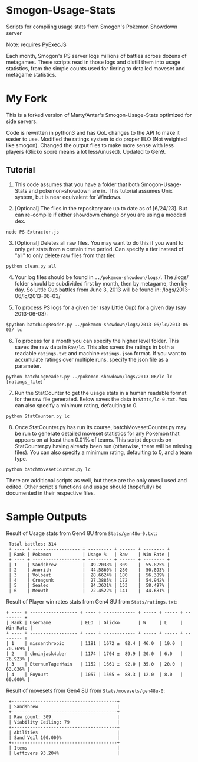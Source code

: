 Smogon-Usage-Stats
==================

Scripts for compiling usage stats from Smogon's Pokemon Showdown server

Note: requires [PyExecJS](https://pypi.python.org/pypi/PyExecJS)

Each month, Smogon's PS server logs millions of battles across dozens of metagames. These scripts read in those logs and distill them into usage statistics, from the simple counts used for tiering to detailed moveset and metagame statistics.


My Fork
==================

This is a forked version of Marty/Antar's Smogon-Usage-Stats optimized for side servers.

Code is rewritten in python3 and has QoL changes to the API to make it easier to use. Modified the ratings system to do proper ELO (Not weighted like smogon). Changed the output files to make more sense with less players (Glicko score means a lot less/unused). Updated to Gen9.

Tutorial
--------

1. This code assumes that you have a folder that both Smogon-Usage-Stats and pokemon-showdown are in.
This tutorial assumes Unix system, but is near equivalent for Windows.

2. [Optional] The files in the repository are up to date as of [6/24/23]. But can re-compile if either showdown change or you are using a modded dex.
```
node PS-Extractor.js
```

3. [Optional] Deletes all raw files. You may want to do this if you want to only get stats from a certain time period. Can specify a tier instead of "all" to only delete raw files from that tier.
```
python clean.py all
```

4. Your log files should be found in `../pokemon-showdown/logs/`. The /logs/ folder should be subdivided first by month, then by metagame, then by day. So Little Cup battles from June 3, 2013 will be found in: /logs/2013-06/lc/2013-06-03/

5.  To process PS logs for a given tier (say Little Cup) for a given day (say 2013-06-03):
```
$python batchLogReader.py ../pokemon-showdown/logs/2013-06/lc/2013-06-03/ lc
```

6.  To process for a month you can specify the higher level folder. This saves the raw data in `Raw/lc`.
This also saves the ratings in both a readable `ratings.txt` and machine `ratings.json` format. If you want to accumulate ratings over multiple runs, specify the json file as a parameter.
```
python batchLogReader.py ../pokemon-showdown/logs/2013-06/lc lc [ratings_file]
```

7. Run the StatCounter to get the usage stats in a human readable format for the raw file generated. Below saves the data in `Stats/lc-0.txt`. You can also specify a minimum rating, defaulting to 0.
```
python StatCounter.py lc
```


8. Once StatCounter.py has run its course, batchMovesetCounter.py may be run to generate detailed moveset statistics for any Pokemon that appears on at least than 0.01% of teams. This script depends on StatCounter.py having already been run (otherwise, there will be missing files). You can also specify a minimum rating, defaulting to 0, and a team type.
```
python batchMovesetCounter.py lc
```

There are additional scripts as well, but these are the only ones I used and edited. Other script's functions and usage should (hopefully) be documented in their respective files.


Sample Outputs
==================

Result of Usage stats from Gen4 8U from `Stats/gen48u-0.txt`:
```
 Total battles: 314
 + ---- + ------------------ + --------- + ------ + -------- + 
 | Rank | Pokemon            | Usage %   | Raw    | Win Rate | 
 + ---- + ------------------ + --------- + ------ + -------- + 
 | 1    | Sandshrew          |  49.2038% | 309    |  55.825% | 
 | 2    | Anorith            |  44.5860% | 280    |  50.893% | 
 | 3    | Volbeat            |  28.6624% | 180    |  56.389% | 
 | 4    | Croagunk           |  27.3885% | 172    |  54.942% | 
 | 5    | Sealeo             |  24.3631% | 153    |  58.497% | 
 | 6    | Meowth             |  22.4522% | 141    |  44.681% | 
 ```

Result of Player win rates stats from Gen4 8U from `Stats/ratings.txt`:
 ```
 + ---- + ------------------ + ---- + ------------ + ----- + ----- + -------- + 
 | Rank | Username           | ELO  | Glicko       | W     | L     | Win Rate |
 + ---- + ------------------ + ---- + ------------ + ----- + ----- + -------- + 
 | 1    | missanthropic      | 1181 | 1672 ±  92.4 | 46.0  | 19.0  |  70.769% |
 | 2    | cbninjask4uber     | 1174 | 1704 ±  89.9 | 20.0  | 6.0   |  76.923% |
 | 3    | EternumTagerMain   | 1152 | 1661 ±  92.0 | 35.0  | 20.0  |  63.636% |
 | 4    | Poyourt            | 1057 | 1565 ±  88.3 | 12.0  | 8.0   |  60.000% |
 ```

Result of movesets from Gen4 8U from `Stats/movesets/gen48u-0`:
```
 +----------------------------------------+ 
 | Sandshrew                              | 
 +----------------------------------------+ 
 | Raw count: 309                         | 
 | Viability Ceiling: 79                  | 
 +----------------------------------------+ 
 | Abilities                              | 
 | Sand Veil 100.000%                     | 
 +----------------------------------------+ 
 | Items                                  | 
 | Leftovers 93.204%                      | 
```